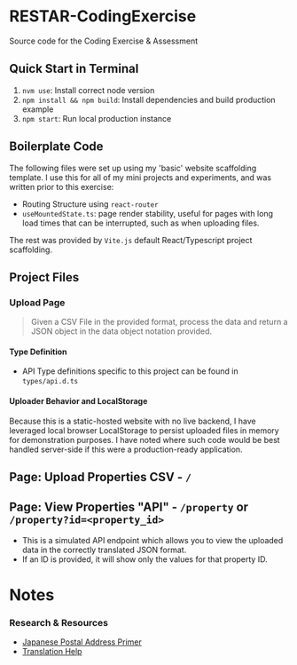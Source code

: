 # RESTAR-CodingExercise
Source code for the Coding Exercise &amp; Assessment

## Quick Start in Terminal

1. `nvm use`: Install correct node version
2. `npm install && npm build`: Install dependencies and build production example
3. `npm start`: Run local production instance

## Boilerplate Code
The following files were set up using my 'basic' website scaffolding template. I use this for all of my mini projects and experiments, and was written prior to this exercise:

- Routing Structure using `react-router`
- `useMountedState.ts`: page render stability, useful for pages with long load times that can be interrupted, such as when uploading files. 

The rest was provided by `Vite.js` default React/Typescript project scaffolding.

## Project Files

### Upload Page

> Given a CSV File in the provided format, process the data and return a JSON object in the data object notation provided.

#### Type Definition
- API Type definitions specific to this project can be found in `types/api.d.ts`

#### Uploader Behavior and LocalStorage
Because this is a static-hosted website with no live backend, I have leveraged local browser LocalStorage to persist uploaded files in memory for demonstration purposes. I have noted where such code would be best handled server-side if this were a production-ready application.

## Page: Upload Properties CSV - `/`

## Page: View Properties "API" - `/property` or `/property?id=<property_id>`

- This is a simulated API endpoint which allows you to view the uploaded data in the correctly translated JSON format.
- If an ID is provided, it will show only the values for that property ID.


# Notes

### Research & Resources

- [Japanese Postal Address Primer](https://www.realestate-tokyo.com/living-in-tokyo/japan-info/japanese-address/)
- [Translation Help](https://jisho.org)

